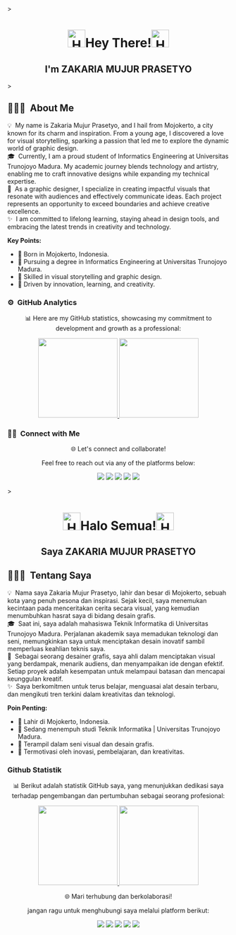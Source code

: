 <p>><h1 align=center><img alt="Hand" src="https://media.tenor.com/0CpFOKGVaeMAAAAi/hand-waving-hand.gif" width='40'/>Hey There!<img alt="Hand" src="https://media.tenor.com/0CpFOKGVaeMAAAAi/hand-waving-hand.gif" width='40'/></h1> <h2 align=center>I'm ZAKARIA MUJUR PRASETYO</h2></p>>

## 👨🏻‍💻 &nbsp;About Me

💡 &nbsp;My name is Zakaria Mujur Prasetyo, and I hail from Mojokerto, a city known for its charm and inspiration. From a young age, I discovered a love for visual storytelling, sparking a passion that led me to explore the dynamic world of graphic design.   
🎓 &nbsp;Currently, I am a proud student of Informatics Engineering at Universitas Trunojoyo Madura. My academic journey blends technology and artistry, enabling me to craft innovative designs while expanding my technical expertise.  
🎨 &nbsp;As a graphic designer, I specialize in creating impactful visuals that resonate with audiences and effectively communicate ideas. Each project represents an opportunity to exceed boundaries and achieve creative excellence.  
✨ &nbsp;I am committed to lifelong learning, staying ahead in design tools, and embracing the latest trends in creativity and technology.

**Key Points:**
- 🌟 Born in Mojokerto, Indonesia.
- 📘 Pursuing a degree in Informatics Engineering at Universitas Trunojoyo Madura.
- 🎨 Skilled in visual storytelling and graphic design.
- 🚀 Driven by innovation, learning, and creativity.

### ⚙️ &nbsp;GitHub Analytics

<p align="center">
📊 Here are my GitHub statistics, showcasing my commitment to development and growth as a professional:
</p>

<p align="center">
<a href="https://github.com/zakariamujurprasetyo">
  <img height="180em" src="https://github-readme-stats-eight-theta.vercel.app/api?username=zekkcode&show_icons=true&theme=algolia&include_all_commits=true&count_private=true"/>
  <img height="180em" src="https://github-readme-stats-eight-theta.vercel.app/api/top-langs/?username=zekkcode&layout=compact&langs_count=8&theme=algolia"/>
</a>
</p>

### 🤝🏻 &nbsp;Connect with Me

<p align="center">
🌐 Let's connect and collaborate!
<p align="center"> Feel free to reach out via any of the platforms below:
</p>

<p align="center">
<a href="https://portfoliozakaria.my.id"><img src="https://img.shields.io/badge/-portfoliozakaria.my.id-3423A6?style=flat&logo=Google-Chrome&logoColor=white"/></a>
<a href="https://www.linkedin.com/in/zakariamujurprasetyo"><img src="https://img.shields.io/badge/-Zakaria Mujur Prasetyo-0077B5?style=flat&logo=Linkedin&logoColor=white"/></a>
<a href="mailto:zakariamujurprasetyo@gmail.com"><img src="https://img.shields.io/badge/-zakariamujurprasetyo@gmail.com-D14836?style=flat&logo=Gmail&logoColor=white"/></a>
<a href="https://instagram.com/zakaria_design"><img src="https://img.shields.io/badge/-@zakaria_design-E4405F?style=flat&logo=Instagram&logoColor=white"/></a>
<a href="https://facebook.com/zakariaprasetyo"><img src="https://img.shields.io/badge/-@zakariaprasetyo-1877F2?style=flat&logo=Facebook&logoColor=white"/></a>
</p>




<p>><h1 align=center><img alt="Hand" src="https://media.tenor.com/0CpFOKGVaeMAAAAi/hand-waving-hand.gif" width='40'/>Halo Semua!<img alt="Hand" src="https://media.tenor.com/0CpFOKGVaeMAAAAi/hand-waving-hand.gif" width='40'/></h1> <h2 align=center> Saya ZAKARIA MUJUR PRASETYO</h2></p>

## 👨🏻‍💻 &nbsp;Tentang Saya

💡 &nbsp;Nama saya Zakaria Mujur Prasetyo, lahir dan besar di Mojokerto, sebuah kota yang penuh pesona dan inspirasi. Sejak kecil, saya menemukan kecintaan pada menceritakan cerita secara visual, yang kemudian menumbuhkan hasrat saya di bidang desain grafis.  
🎓 &nbsp;Saat ini, saya adalah mahasiswa Teknik Informatika di Universitas Trunojoyo Madura. Perjalanan akademik saya memadukan teknologi dan seni, memungkinkan saya untuk menciptakan desain inovatif sambil memperluas keahlian teknis saya.  
🎨 &nbsp;Sebagai seorang desainer grafis, saya ahli dalam menciptakan visual yang berdampak, menarik audiens, dan menyampaikan ide dengan efektif. Setiap proyek adalah kesempatan untuk melampaui batasan dan mencapai keunggulan kreatif.  
✨ &nbsp;Saya berkomitmen untuk terus belajar, menguasai alat desain terbaru, dan mengikuti tren terkini dalam kreativitas dan teknologi.

**Poin Penting:**
- 🌟 Lahir di Mojokerto, Indonesia.
- 📘 Sedang menempuh studi Teknik Informatika | Universitas Trunojoyo Madura.
- 🎨 Terampil dalam seni visual dan desain grafis.
- 🚀 Termotivasi oleh inovasi, pembelajaran, dan kreativitas.

### Github Statistik

<p align="center">
📊 Berikut adalah statistik GitHub saya, yang menunjukkan dedikasi saya terhadap pengembangan dan pertumbuhan sebagai seorang profesional:
</p>

<p align="center">
<a href="https://github.com/zakariamujurprasetyo">
  <img height="180em" src="https://github-readme-stats-eight-theta.vercel.app/api?username=zekkcode&show_icons=true&theme=algolia&include_all_commits=true&count_private=true"/>
  <img height="180em" src="https://github-readme-stats-eight-theta.vercel.app/api/top-langs/?username=zekkcode&layout=compact&langs_count=8&theme=algolia"/>
</a>
</p>

<p align="center">
🌐 Mari terhubung dan berkolaborasi!</p> 
<p align="center">jangan ragu untuk menghubungi saya melalui platform berikut:
</p>

<p align="center">
<a href="https://portfoliozakaria.my.id"><img src="https://img.shields.io/badge/-portfoliozakaria.my.id-3423A6?style=flat&logo=Google-Chrome&logoColor=white"/></a>
<a href="https://www.linkedin.com/in/zakariamujurprasetyo"><img src="https://img.shields.io/badge/-Zakaria Mujur Prasetyo-0077B5?style=flat&logo=Linkedin&logoColor=white"/></a>
<a href="mailto:zakariamujurprasetyo@gmail.com"><img src="https://img.shields.io/badge/-zakariamujurprasetyo@gmail.com-D14836?style=flat&logo=Gmail&logoColor=white"/></a>
<a href="https://instagram.com/zakaria_design"><img src="https://img.shields.io/badge/-@zakaria_design-E4405F?style=flat&logo=Instagram&logoColor=white"/></a>
<a href="https://facebook.com/zakariaprasetyo"><img src="https://img.shields.io/badge/-@zakariaprasetyo-1877F2?style=flat&logo=Facebook&logoColor=white"/></a>
</p>
